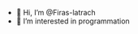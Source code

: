 - 👋 Hi, I’m @Firas-latrach
- 👀 I’m interested in programmation




<!---
Firas-latrach/Firas-latrach is a ✨ special ✨ repository because its `README.md` (this file) appears on your GitHub profile.
You can click the Preview link to take a look at your changes.
--->


